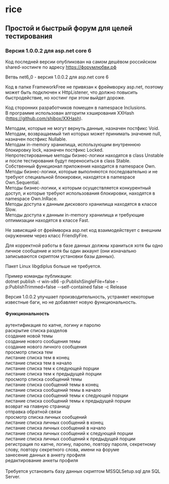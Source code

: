 # rice

## Простой и быстрый форум для целей тестирования

### Версия 1.0.0.2 для asp.net core 6

Код последней версии опубликован на самом дешёвом российском shared-хостинге по адресу <a href="https://форумлюбви.рф">https://форумлюбви.рф</a>

Ветвь net6_0 - версия 1.0.0.2 для asp.net core 6<br>

Код в папке FrameworkFree не привязан к фреймворку asp.net, поэтому может быть подключен к HttpListener, что должно повысить быстродействие, но хостинг при этом выйдет дороже.<br>

Код сторонних разработчиков помещен в namespace Inclusions.<br>
В программе использован алгоритм хэширования XXHash (<a href="https://github.com/shibox/XXHash">https://github.com/shibox/XXHash</a>).<br>

Методам, которые не могут вернуть данные, назначен постфикс Void.<br>
Методам, возвращаемый тип которых может принимать значение null, назначен постфикс Nullable.<br>
Методам in-memory хранилища, использующим внутреннюю блокировку lock, назначен постфикс Locked.<br>
Непротестированные методы бизнес-логики находятся в class Unstable и после тестирования будут переноситься в class Stable.<br>
Собственный функционал приложения находится в namespace Own.<br>
Методы бизнес-логики, которые выполняются последовательно и не требуют специальной блокировки, находятся в namespace Own.Sequential.<br>
Методы бизнес-логики, к которым осуществляется конкурентный доступ, и которые требуют использования блокировки, находятся в namespace Own.InRace.<br>
Методы доступа к данным дискового хранилища находятся в классе Slow.<br>
Методы доступа к данным in-memory хранилища и требующие оптимизации находятся в классе Fast.<br>

Не зависящий от фреймворка asp.net код взаимодействует с внешним окружением через класс FriendlyFire.<br>

Для корректной работы в базе данных должны храниться хотя бы одно личное сообщение и хотя бы один аккаунт (они изначально записываются скриптом установки базы данных).

Пакет Linux libgdiplus больше не требуется.

Пример команды публикации: <br>
dotnet publish -r win-x86 -p:PublishSingleFile=false -p:PublishTrimmed=false --self-contained false -c Release

Версия 1.0.0.2 улучшает производительность, устраняет некоторые известные баги, но не добавляет новую функциональность.

#### Функциональность 
аутентификация по капче, логину и паролю<br>
раскрытие списка разделов<br>
создание новой темы<br>
создание нового сообщения темы<br>
создание нового личного сообщения<br>
просмотр списка тем<br>
листание списка тем в конец<br>
листание списка тем в начало<br>
листание списка тем к следующей порции<br>
листание списка тем к предыдущей порции<br>
просмотр списка сообщений темы<br>
листание списка сообщений темы в конец<br>
листание списка сообщений темы в начало<br>
листание списка сообщений темы к следующей порции<br>
листание списка сообщений темы к предыдущей порции<br>
возврат на главную страницу<br>
отправка обратной связи<br>
просмотр списка личных сообщений<br>
листание списка личных сообщений в конец<br>
листание списка личных сообщений в начало<br>
листание списка личных сообщений к следующей порции<br>
листание списка личных сообщений к предыдущей порции<br>
регистрация по капче, логину, паролю, повтору пароля, секретному слову, повтору секретного слова, имени на форуме<br>
занесение данных в анкету профиля<br>
редактирование анкеты профиля<br>
<br>
Требуется установить базу данных скриптом MSSQLSetup.sql для SQL Server.
